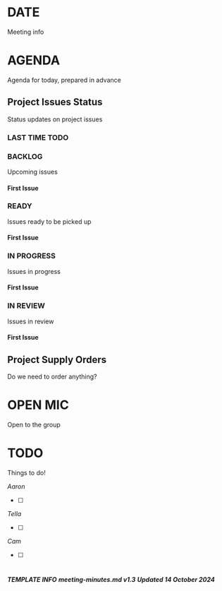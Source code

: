 # DATE
Meeting info

# AGENDA

Agenda for today, prepared in advance

## Project Issues Status

Status updates on project issues

### LAST TIME TODO

### BACKLOG

Upcoming issues

#### First Issue

### READY

Issues ready to be picked up

#### First Issue

### IN PROGRESS

Issues in progress

#### First Issue

### IN REVIEW

Issues in review

#### First Issue

## Project Supply Orders

Do we need to order anything?

# OPEN MIC

Open to the group

# TODO

Things to do!

_Aaron_

- [ ]

_Tella_

- [ ]

_Cam_

- [ ]

# 

***TEMPLATE INFO***
***meeting-minutes.md v1.3***
***Updated 14 October 2024***